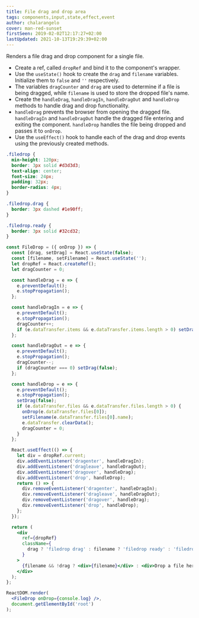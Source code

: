 ```yaml
---
title: File drag and drop area
tags: components,input,state,effect,event
author: chalarangelo
cover: man-red-sunset
firstSeen: 2019-02-02T12:17:27+02:00
lastUpdated: 2021-10-13T19:29:39+02:00
---
```


Renders a file drag and drop component for a single file.

- Create a ref, called `dropRef` and bind it to the component's wrapper.
- Use the `useState()` hook to create the `drag` and `filename` variables. Initialize them to `false` and `''` respectively.
- The variables `dragCounter` and `drag` are used to determine if a file is being dragged, while `filename` is used to store the dropped file's name.
- Create the `handleDrag`, `handleDragIn`, `handleDragOut` and `handleDrop` methods to handle drag and drop functionality.
- `handleDrag` prevents the browser from opening the dragged file. `handleDragIn` and `handleDragOut` handle the dragged file entering and exiting the component. `handleDrop` handles the file being dropped and passes it to `onDrop`.
- Use the `useEffect()` hook to handle each of the drag and drop events using the previously created methods.

```css
.filedrop {
  min-height: 120px;
  border: 3px solid #d3d3d3;
  text-align: center;
  font-size: 24px;
  padding: 32px;
  border-radius: 4px;
}

.filedrop.drag {
  border: 3px dashed #1e90ff;
}

.filedrop.ready {
  border: 3px solid #32cd32;
}
```

```jsx
const FileDrop = ({ onDrop }) => {
  const [drag, setDrag] = React.useState(false);
  const [filename, setFilename] = React.useState('');
  let dropRef = React.createRef();
  let dragCounter = 0;

  const handleDrag = e => {
    e.preventDefault();
    e.stopPropagation();
  };

  const handleDragIn = e => {
    e.preventDefault();
    e.stopPropagation();
    dragCounter++;
    if (e.dataTransfer.items && e.dataTransfer.items.length > 0) setDrag(true);
  };

  const handleDragOut = e => {
    e.preventDefault();
    e.stopPropagation();
    dragCounter--;
    if (dragCounter === 0) setDrag(false);
  };

  const handleDrop = e => {
    e.preventDefault();
    e.stopPropagation();
    setDrag(false);
    if (e.dataTransfer.files && e.dataTransfer.files.length > 0) {
      onDrop(e.dataTransfer.files[0]);
      setFilename(e.dataTransfer.files[0].name);
      e.dataTransfer.clearData();
      dragCounter = 0;
    }
  };

  React.useEffect(() => {
    let div = dropRef.current;
    div.addEventListener('dragenter', handleDragIn);
    div.addEventListener('dragleave', handleDragOut);
    div.addEventListener('dragover', handleDrag);
    div.addEventListener('drop', handleDrop);
    return () => {
      div.removeEventListener('dragenter', handleDragIn);
      div.removeEventListener('dragleave', handleDragOut);
      div.removeEventListener('dragover', handleDrag);
      div.removeEventListener('drop', handleDrop);
    };
  });

  return (
    <div
      ref={dropRef}
      className={
        drag ? 'filedrop drag' : filename ? 'filedrop ready' : 'filedrop'
      }
    >
      {filename && !drag ? <div>{filename}</div> : <div>Drop a file here!</div>}
    </div>
  );
};
```

```jsx
ReactDOM.render(
  <FileDrop onDrop={console.log} />,
  document.getElementById('root')
);
```
